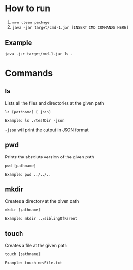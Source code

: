 # How to run

1. `mvn clean package`
2. `java -jar target/cmd-1.jar [INSERT CMD COMMANDS HERE]`

## Example
```
java -jar target/cmd-1.jar ls .
```

# Commands

## ls

Lists all the files and directories at the given path

```
ls [pathname] [-json]

Example: ls ./testDir -json
```

`-json` will print the output in JSON format


## pwd

Prints the absolute version of the given path

```
pwd [pathname]

Example: pwd ../../..
```

## mkdir

Creates a directory at the given path

```
mkdir [pathname]

Example: mkdir ../siblingOfParent
```

## touch

Creates a file at the given path

```
touch [pathname]

Example: touch newFile.txt
```
